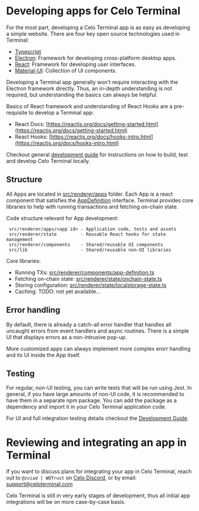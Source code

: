 # Developing apps for Celo Terminal

For the most part, developing a Celo Terminal app is as easy as developing a simple website.
There are four key open source technologies used in Terminal:
* [Typescript](https://www.typescriptlang.org/docs/)
* [Electron](https://www.electronjs.org/docs): Framework for developing cross-platform desktop apps.
* [React](https://reactjs.org/docs/getting-started.html): Framework for developing user interfaces.
* [Material-UI](https://material-ui.com/): Collection of UI components.

Developing a Terminal app generally won't require interacting with the Electron framework directly. Thus,
an in-depth understanding is not required, but understanding the basics can always be helpful.

Basics of React framework and understanding of React Hooks are a pre-requisite to develop a Terminal app:
* React Docs: [https://reactjs.org/docs/getting-started.html](https://reactjs.org/docs/getting-started.html)
* React Hooks: [https://reactjs.org/docs/hooks-intro.html](https://reactjs.org/docs/hooks-intro.html)

Checkout general [development guide](./develop.md) for instructions on how to build, test and
develop Celo Terminal locally.

## Structure

All Apps are located in [src/renderer/apps](../src/renderer/apps) folder. Each App is a react component
that satisfies the [AppDefinition](../src/renderer/components/app-definition.ts) interface. Terminal provides
core libraries to help with running transactions and fetching on-chain state.

Code structure relevant for App development:
```
 src/renderer/apps/<app id> - Application code, tests and assets
 src/renderer/state         - Reusable React hooks for state management
 src/renderer/components    - Shared/reusable UI components
 src/lib                    - Shared/reusable non-UI libraries
```

Core libraries:
* Running TXs: [src/renderer/components/app-definition.ts](../src/renderer/components/app-definition.ts)
* Fetching on-chain state: [src/renderer/state/onchain-state.ts](../src/renderer/state/onchain-state.ts)
* Storing configuration: [src/renderer/state/localstorage-state.ts](../src/renderer/state/localstorage-state.ts)
* Caching: TODO: not yet available...

## Error handling

By default, there is already a catch-all error handler that handles all uncaught errors from
event handlers and async routines. There is a simple UI that displays errors as a non-intrusive
pop-up.

More customized apps can always implement more complex erorr handling and its UI inside the App itself.

## Testing

For regular, non-UI testing, you can write tests that will be run using Jest. In general, if you have large
amounts of non-UI code, it is recommended to have them in a separate npm package. You can add the package as 
a dependency and import it in your Celo Terminal application code. 

For UI and full integration testing details checkout the [Development Guide](./develop.md#end-2-endintegrationui-testing).

# Reviewing and integrating an app in Terminal

If you want to discuss plans for integrating your app in Celo Terminal, reach out to
`@zviad | WOTrust` on [Celo Discord](https://chat.celo.org), or by email: support@celoterminal.com

Celo Terminal is still in very early stages of development, thus all initial app integrations
will be on more case-by-case basis.
